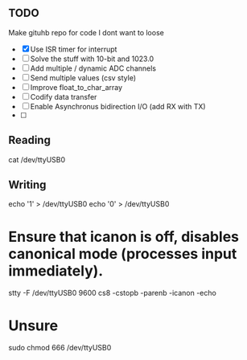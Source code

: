## TODO

Make gituhb repo for code I dont want to loose

- [X] Use ISR timer for interrupt
- [ ] Solve the stuff with 10-bit and 1023.0
- [ ] Add multiple / dynamic ADC channels
- [ ] Send multiple values (csv style)
- [ ] Improve float_to_char_array
- [ ] Codify data transfer
- [ ] Enable Asynchronus bidirection I/O (add RX with TX)
- [ ] 


## Reading

cat /dev/ttyUSB0

## Writing

echo '1' > /dev/ttyUSB0
echo '0' > /dev/ttyUSB0

# Ensure that icanon is off, disables canonical mode (processes input immediately).

stty -F /dev/ttyUSB0 9600 cs8 -cstopb -parenb -icanon -echo

# Unsure

sudo chmod 666 /dev/ttyUSB0
